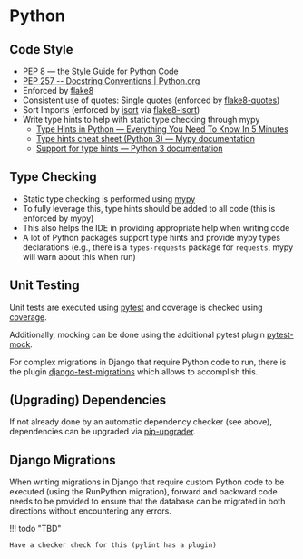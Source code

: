 <!--
SPDX-FileCopyrightText: Copyright (C) 2022 Opal Health Informatics Group at the Research Institute of the McGill University Health Centre <john.kildea@mcgill.ca>

SPDX-License-Identifier: CC-BY-SA-4.0
-->

# Python

## Code Style

* [PEP 8 — the Style Guide for Python Code](https://pep8.org/)
* [PEP 257 -- Docstring Conventions | Python.org](https://www.python.org/dev/peps/pep-0257/)
* Enforced by [flake8](https://github.com/pycqa/flake8)
* Consistent use of quotes: Single quotes (enforced by [flake8-quotes](https://github.com/zheller/flake8-quotes))
* Sort Imports (enforced by [isort](https://github.com/pycqa/isort) via [flake8-isort](https://github.com/gforcada/flake8-isort))
* Write type hints to help with static type checking through mypy
    * [Type Hints in Python — Everything You Need To Know In 5 Minutes](https://towardsdatascience.com/type-hints-in-python-everything-you-need-to-know-in-5-minutes-24e0bad06d0b)
    * [Type hints cheat sheet (Python 3) — Mypy documentation](https://mypy.readthedocs.io/en/stable/cheat_sheet_py3.html)
    * [Support for type hints — Python 3 documentation](https://docs.python.org/3/library/typing.html)

## Type Checking

* Static type checking is performed using [mypy](http://www.mypy-lang.org/)
* To fully leverage this, type hints should be added to all code (this is enforced by mypy)
* This also helps the IDE in providing appropriate help when writing code
* A lot of Python packages support type hints and provide mypy types declarations (e.g., there is a `types-requests` package for `requests`, mypy will warn about this when run)

## Unit Testing

Unit tests are executed using [pytest](https://github.com/pytest-dev/pytest) and coverage is checked using [coverage](https://github.com/pytest-dev/pytest).

Additionally, mocking can be done using the additional pytest plugin [pytest-mock](https://github.com/pytest-dev/pytest-mock/).

For complex migrations in Django that require Python code to run, there is the plugin [django-test-migrations](https://github.com/wemake-services/django-test-migrations) which allows to accomplish this.

## (Upgrading) Dependencies

If not already done by an automatic dependency checker (see above), dependencies can be upgraded via [pip-upgrader](https://github.com/simion/pip-upgrader).

## Django Migrations

When writing migrations in Django that require custom Python code to be executed (using the RunPython migration), forward and backward code needs to be provided to ensure that the database can be migrated in both directions without encountering any errors.

!!! todo "TBD"

    Have a checker check for this (pylint has a plugin)
